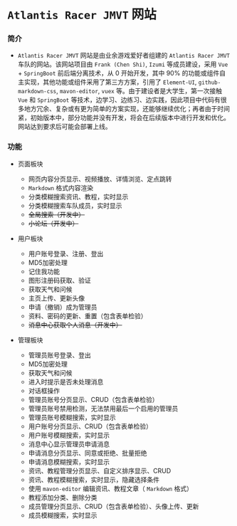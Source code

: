 <!-- Created by Frank (Chen Shi) -->
<!-- Started on October 20 -->

#  `Atlantis Racer JMVT` 网站

### 简介
* `Atlantis Racer JMVT` 网站是由业余游戏爱好者组建的 `Atlantis Racer JMVT` 车队的网站。该网站项目由 `Frank (Chen Shi)`, `Izumi` 等成员建设，采用 `Vue` + `SpringBoot` 前后端分离技术，从 0 开始开发，其中 90% 的功能或组件自主实现，其他功能或组件采用了第三方方案，引用了 `Element-UI`, `github-markdown-css`, `mavon-editor`, `vuex` 等。由于建设者是大学生，第一次接触 `Vue` 和 `SpringBoot` 等技术，边学习、边练习、边实践，因此项目中代码有很多地方冗余、复杂或有更为简单的方案实现，还能够继续优化；再者由于时间紧，初始版本中，部分功能并没有开发，将会在后续版本中进行开发和优化。网站达到要求后可能会部署上线。

### 功能
* 页面板块  
    * 网页内容分页显示、视频播放、详情浏览、定点跳转
    * `Markdown` 格式内容渲染
    * 分类模糊搜索资讯、教程，实时显示
    * 分类模糊搜索车队成员，实时显示
    * ~~全局搜索（开发中）~~
    * ~~小论坛（开发中）~~


* 用户板块
    * 用户账号登录、注册、登出
    * MD5加密处理
    * 记住我功能
    * 图形注册码获取、验证
    * 获取天气和问候
    * 主页上传、更新头像
    * 申请（撤销）成为管理员
    * 资料、密码的更新、重置（包含表单检验）
    * ~~消息中心获取个人消息（开发中）~~


* 管理板块
    * 管理员账号登录、登出
    * MD5加密处理
    * 获取天气和问候
    * 进入时提示是否未处理消息
    * 对话框操作
    * 管理员账号分页显示、CRUD（包含表单检验）
    * 管理员账号禁用检测，无法禁用最后一个启用的管理员
    * 管理员账号模糊搜索，实时显示
    * 用户账号分页显示、CRUD（包含表单检验）
    * 用户账号模糊搜索，实时显示
    * 消息中心显示管理员申请消息
    * 申请消息分页显示、同意或拒绝、批量拒绝
    * 申请消息模糊搜索，实时显示
    * 资讯、教程管理分页显示、自定义排序显示、CRUD
    * 资讯、教程模糊搜索，实时显示，隐藏选择条件
    * 使用 `mavon-editor` 编辑资讯、教程文章（ `Markdown` 格式）
    * 教程添加分类、删除分类
    * 成员管理分页显示、CRUD（包含表单检验）、头像上传、更新
    * 成员模糊搜索，实时显示


